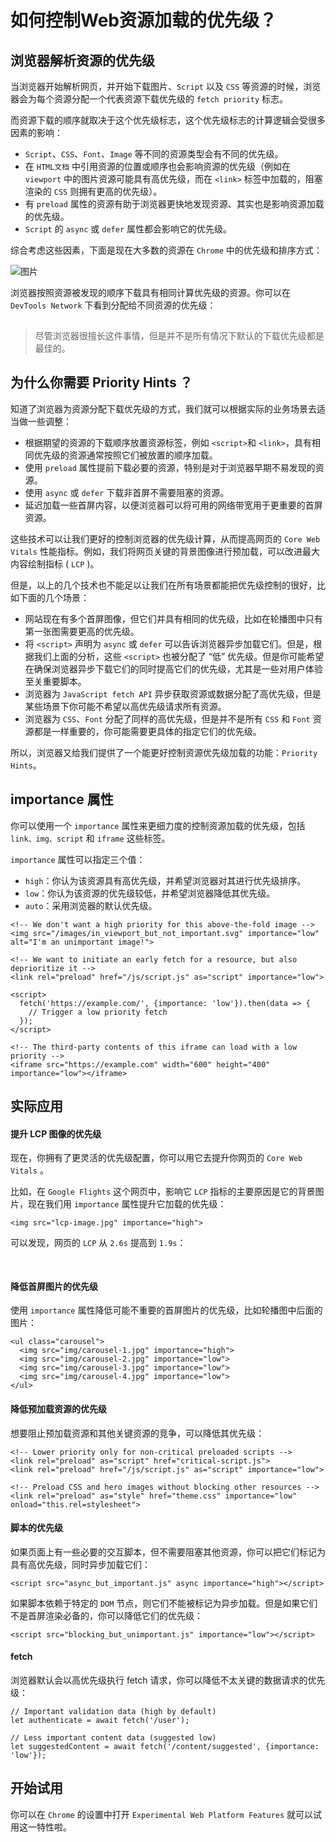  

# 如何控制Web资源加载的优先级？

## 浏览器解析资源的优先级

当浏览器开始解析网页，并开始下载图片、`Script` 以及 `CSS` 等资源的时候，浏览器会为每个资源分配一个代表资源下载优先级的 `fetch priority` 标志。

而资源下载的顺序就取决于这个优先级标志，这个优先级标志的计算逻辑会受很多因素的影响：

- `Script`、`CSS`、`Font`、`Image` 等不同的资源类型会有不同的优先级。
- 在 `HTML文档` 中引用资源的位置或顺序也会影响资源的优先级（例如在 `viewport` 中的图片资源可能具有高优先级，而在 `<link>` 标签中加载的，阻塞渲染的 `CSS` 则拥有更高的优先级）。
- 有 `preload` 属性的资源有助于浏览器更快地发现资源、其实也是影响资源加载的优先级。
- `Script` 的 `async` 或 `defer` 属性都会影响它的优先级。

综合考虑这些因素，下面是现在大多数的资源在 `Chrome` 中的优先级和排序方式：

![图片](https://mmbiz.qpic.cn/mmbiz_png/e5Dzv8p9XdQMVOoaiaLXjrCRVib9kwBz16GwZoUMs14XQd93TokKUgfvibZolljggOkGAAjp5QwvuribVYJpad2MUw/640?wx_fmt=png&tp=webp&wxfrom=5&wx_lazy=1&wx_co=1)

浏览器按照资源被发现的顺序下载具有相同计算优先级的资源。你可以在 `DevTools Network` 下看到分配给不同资源的优先级：

![图片](data:image/gif;base64,iVBORw0KGgoAAAANSUhEUgAAAAEAAAABCAYAAAAfFcSJAAAADUlEQVQImWNgYGBgAAAABQABh6FO1AAAAABJRU5ErkJggg==)

> 尽管浏览器很擅长这件事情，但是并不是所有情况下默认的下载优先级都是最佳的。

## 为什么你需要 Priority Hints  ？

知道了浏览器为资源分配下载优先级的方式，我们就可以根据实际的业务场景去适当做一些调整：

- 根据期望的资源的下载顺序放置资源标签，例如 `<script>`和 `<link>`，具有相同优先级的资源通常按照它们被放置的顺序加载。
- 使用 `preload` 属性提前下载必要的资源，特别是对于浏览器早期不易发现的资源。
- 使用 `async` 或 `defer` 下载非首屏不需要阻塞的资源。
- 延迟加载一些首屏内容，以便浏览器可以将可用的网络带宽用于更重要的首屏资源。

这些技术可以让我们更好的控制浏览器的优先级计算，从而提高网页的 `Core Web Vitals` 性能指标。例如，我们将网页关键的背景图像进行预加载，可以改进最大内容绘制指标 ( `LCP` )。

但是，以上的几个技术也不能足以让我们在所有场景都能把优先级控制的很好，比如下面的几个场景：

- 网站现在有多个首屏图像，但它们并具有相同的优先级，比如在轮播图中只有第一张图需要更高的优先级。
- 将 `<script>` 声明为 `async` 或 `defer` 可以告诉浏览器异步加载它们。但是，根据我们上面的分析，这些 `<script>` 也被分配了 “低” 优先级。但是你可能希望在确保浏览器异步下载它们的同时提高它们的优先级，尤其是一些对用户体验至关重要脚本。
- 浏览器为 `JavaScript fetch API` 异步获取资源或数据分配了高优先级，但是某些场景下你可能不希望以高优先级请求所有资源。
- 浏览器为 `CSS`、`Font` 分配了同样的高优先级，但是并不是所有 `CSS` 和 `Font` 资源都是一样重要的，你可能需要更具体的指定它们的优先级。

所以，浏览器又给我们提供了一个能更好控制资源优先级加载的功能：`Priority Hints`。

## importance 属性

你可以使用一个 `importance` 属性来更细力度的控制资源加载的优先级，包括 `link、img、script` 和 `iframe` 这些标签。

`importance` 属性可以指定三个值：

- `high`：你认为该资源具有高优先级，并希望浏览器对其进行优先级排序。
- `low`：你认为该资源的优先级较低，并希望浏览器降低其优先级。
- `auto`：采用浏览器的默认优先级。

```
<!-- We don't want a high priority for this above-the-fold image -->
<img src="/images/in_viewport_but_not_important.svg" importance="low" alt="I'm an unimportant image!">

<!-- We want to initiate an early fetch for a resource, but also deprioritize it -->
<link rel="preload" href="/js/script.js" as="script" importance="low">

<script>
  fetch('https://example.com/', {importance: 'low'}).then(data => {
    // Trigger a low priority fetch
  });
</script>

<!-- The third-party contents of this iframe can load with a low priority -->
<iframe src="https://example.com" width="600" height="400" importance="low"></iframe>
```

## 实际应用

#### 提升 LCP 图像的优先级

现在，你拥有了更灵活的优先级配置，你可以用它去提升你网页的 `Core Web Vitals` 。

比如，在 `Google Flights` 这个网页中，影响它 `LCP` 指标的主要原因是它的背景图片，现在我们用 `importance` 属性提升它加载的优先级：

```
<img src="lcp-image.jpg" importance="high">
```

可以发现，网页的 `LCP` 从 `2.6s` 提高到 `1.9s`：

![图片](data:image/gif;base64,iVBORw0KGgoAAAANSUhEUgAAAAEAAAABCAYAAAAfFcSJAAAADUlEQVQImWNgYGBgAAAABQABh6FO1AAAAABJRU5ErkJggg==)

![图片](data:image/gif;base64,iVBORw0KGgoAAAANSUhEUgAAAAEAAAABCAYAAAAfFcSJAAAADUlEQVQImWNgYGBgAAAABQABh6FO1AAAAABJRU5ErkJggg==)

#### 降低首屏图片的优先级

使用 `importance` 属性降低可能不重要的首屏图片的优先级，比如轮播图中后面的图片：

```
<ul class="carousel">
  <img src="img/carousel-1.jpg" importance="high">
  <img src="img/carousel-2.jpg" importance="low">
  <img src="img/carousel-3.jpg" importance="low">
  <img src="img/carousel-4.jpg" importance="low">
</ul>
```

#### 降低预加载资源的优先级

想要阻止预加载资源和其他关键资源的竞争，可以降低其优先级：

```
<!-- Lower priority only for non-critical preloaded scripts -->
<link rel="preload" as="script" href="critical-script.js">
<link rel="preload" href="/js/script.js" as="script" importance="low">

<!-- Preload CSS and hero images without blocking other resources -->
<link rel="preload" as="style" href="theme.css" importance="low" onload="this.rel=stylesheet">
```

#### 脚本的优先级

如果页面上有一些必要的交互脚本，但不需要阻塞其他资源，你可以把它们标记为具有高优先级，同时异步加载它们：

```
<script src="async_but_important.js" async importance="high"></script>
```

如果脚本依赖于特定的 `DOM` 节点，则它们不能被标记为异步加载。但是如果它们不是首屏渲染必备的，你可以降低它们的优先级：

```
<script src="blocking_but_unimportant.js" importance="low"></script>
```

#### fetch

浏览器默认会以高优先级执行 fetch 请求，你可以降低不太关键的数据请求的优先级：

```
// Important validation data (high by default)
let authenticate = await fetch('/user');

// Less important content data (suggested low)
let suggestedContent = await fetch('/content/suggested', {importance: 'low'});
```

## 开始试用

你可以在 `Chrome` 的设置中打开 `Experimental Web Platform Features` 就可以试用这一特性啦。